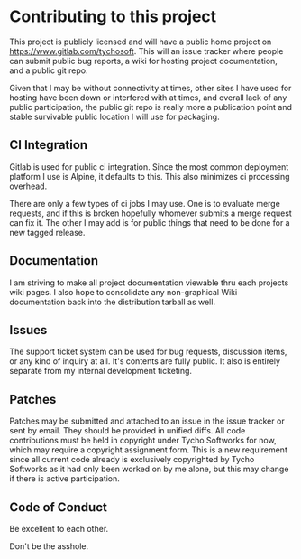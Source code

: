 # Contributing to this project

This project is publicly licensed and will have a public home project on
https://www.gitlab.com/tychosoft. This will an issue tracker where people can
submit public bug reports, a wiki for hosting project documentation, and a
public git repo.

Given that I may be without connectivity at times, other sites I have used for
hosting have been down or interfered with at times, and overall lack of any
public participation, the public git repo is really more a publication point
and stable survivable public location I will use for packaging.

## CI Integration

Gitlab is used for public ci integration. Since the most common deployment
platform I use is Alpine, it defaults to this. This also minimizes ci
processing overhead.

There are only a few types of ci jobs I may use. One is to evaluate merge
requests, and if this is broken hopefully whomever submits a merge request can
fix it. The other I may add is for public things that need to be done for a new
tagged release.

## Documentation

I am striving to make all project documentation viewable thru each projects
wiki pages. I also hope to consolidate any non-graphical Wiki documentation
back into the distribution tarball as well.

## Issues

The support ticket system can be used for bug requests, discussion items, or
any kind of inquiry at all. It's contents are fully public. It also is entirely
separate from my internal development ticketing.

## Patches

Patches may be submitted and attached to an issue in the issue tracker or sent
by email. They should be provided in unified diffs. All code contributions must
be held in copyright under Tycho Softworks for now, which may require a
copyright assignment form. This is a new requirement since all current code
already is exclusively copyrighted by Tycho Softworks as it had only been
worked on by me alone, but this may change if there is active participation.

## Code of Conduct

Be excellent to each other.

Don't be the asshole.

